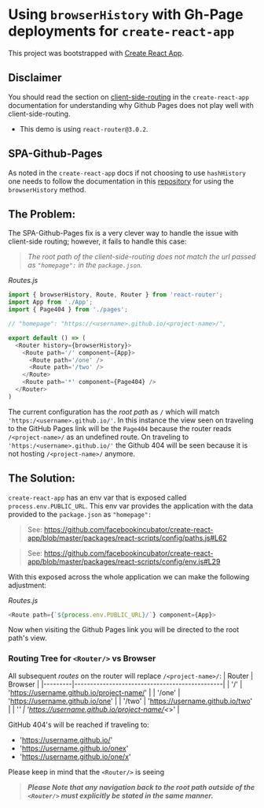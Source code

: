 # Using `browserHistory` with Gh-Page deployments for `create-react-app`

This project was bootstrapped with [Create React App](https://github.com/facebookincubator/create-react-app).

## Disclaimer
You should read the section on [client-side-routing](https://github.com/facebookincubator/create-react-app/blob/master/packages/react-scripts/template/README.md#notes-on-client-side-routing) in the `create-react-app` documentation for understanding why Github Pages does not play well with client-side-routing.

- This demo is using `react-router@3.0.2`.

## SPA-Github-Pages
As noted in the `create-react-app` docs if not choosing to use `hashHistory` one needs to follow the documentation in this [repository](https://github.com/rafrex/spa-github-pages) for using the `browserHistory` method.

## The Problem:
The SPA-Github-Pages fix is a very clever way to handle the issue with client-side routing; however, it fails to handle this case:

> _The root path of the client-side-routing does not match the url passed as `"homepage":` in the `package.json`._

_Routes.js_
```javascript
import { browserHistory, Route, Router } from 'react-router';
import App from './App';
import { Page404 } from './pages';

// "homepage": "https://<username>.github.io/<project-name>/",

export default () => (
  <Router history={browserHistory}>
    <Route path='/' component={App}>
      <Route path='/one' />
      <Route path='/two' />
    </Route>
    <Route path='*' component={Page404} />
  </Router>
)
```
The current configuration has the _root path_ as `/` which will match `'https:/<username>.github.io/'`. In this instance the view seen on traveling to the GitHub Pages link will be the `Page404` because the router reads `/<project-name>/` as an undefined route. On traveling to `'https:/<username>.github.io/'` the Github 404 will be seen because it is not hosting `/<project-name>/` anymore.

## The Solution:
`create-react-app` has an env var that is exposed called `process.env.PUBLIC_URL`. This env var provides the application with the data provided to the `package.json` as `"homepage":`

> See: https://github.com/facebookincubator/create-react-app/blob/master/packages/react-scripts/config/paths.js#L62

> See: https://github.com/facebookincubator/create-react-app/blob/master/packages/react-scripts/config/env.js#L29

With this exposed across the whole application we can make the following adjustment:

_Routes.js_
```javascript
<Route path={`${process.env.PUBLIC_URL}/`} component={App}>
```

Now when visiting the Github Pages link you will be directed to the root path's view.

### Routing Tree for `<Router/>` vs Browser
All subsequent _routes_ on the router will replace `/<project-name>/`:
| Router  | Browser                                       |
|---------|-----------------------------------------------|
| '/'     | 'https://username.github.io/project-name/'    |
| '/one'  | 'https://username.github.io/one'              |
| '/two'  | 'https://username.github.io/two'              |
| '*'     | 'https://username.github.io/project-name/<*>' |

GitHub 404's will be reached if traveling to:
- 'https://username.github.io/'
- 'https://username.github.io/onex'
- 'https://username.github.io/one/x'

Please keep in mind that the `<Router/>` is seeing
> _**Please Note that any navigation back to the root path outside of the `<Router/>` must explicitly be stated in the same manner.**_
